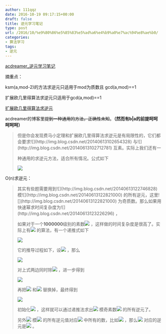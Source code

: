 ```yaml
---
author: 111qqz
date: 2016-10-19 09:17:15+00:00
draft: false
title: 逆元学习笔记
type: post
url: /2016/10/%e9%80%86%e5%85%83%e5%ad%a6%e4%b9%a0%e7%ac%94%e8%ae%b0/
categories:
- 算法学习
tags:
- 逆元
---
```


[acdreamer_逆元学习笔记](http://blog.csdn.net/acdreamers/article/details/8220787)



摘重点：

ksm(a,mod-2)的方法求逆元只适用于mod为质数且 gcd(a,mod)==1

扩展欧几里得算法求逆元只适用于gcd(a,mod)==1

[扩展欧几里得算法求逆元](http://www.cnblogs.com/frog112111/archive/2012/08/19/2646012.html)

acdreamer的博客里<del>提到一种通用的方法，正确性未知</del>。**（然而有b|a的前提呵呵呵呵呵）**


<blockquote>但是你会发现费马小定理和扩展欧几里得算法求逆元是有局限性的，它们都会要求![](http://img.blog.csdn.net/20140613102654328)
与![](http://img.blog.csdn.net/20140613102712781)
互素。实际上我们还有一

种通用的求逆元方法，适合所有情况。公式如下

![](http://img.blog.csdn.net/20140613105646406)
</blockquote>




O(n)求逆元：


<blockquote>其实有些题需要用到![](http://img.blog.csdn.net/20140613122746828)
模![](http://img.blog.csdn.net/20140613122821000)
的所有逆元，这里![](http://img.blog.csdn.net/20140613122821000)
为奇质数。那么如果用快速幂求时间复杂度为![](http://img.blog.csdn.net/20140613123226296)
，

如果对于一个**1000000**级别的素数![](http://img.blog.csdn.net/20140613122821000)
，这样做的时间复杂度是很高了。实际上有![](http://img.blog.csdn.net/20140613123603656)
的算法，有一个递推式如下

![](http://img.blog.csdn.net/20140613123955765)




它的推导过程如下，设![](http://img.blog.csdn.net/20140613124932968)
，那么

![](http://img.blog.csdn.net/20140613125025984)


对上式两边同时除![](http://img.blog.csdn.net/20140613125121234)
，进一步得到

![](http://img.blog.csdn.net/20140613125208000)


再把![](http://img.blog.csdn.net/20140613125307921)
和![](http://img.blog.csdn.net/20140613125324765)
替换掉，最终得到

![](http://img.blog.csdn.net/20140613123955765)


初始化![](http://img.blog.csdn.net/20140613125520578)
，这样就可以通过递推法求出![](http://img.blog.csdn.net/20140613122746828)
模奇素数![](http://img.blog.csdn.net/20140613122821000)
的所有逆元了。

另外![](http://img.blog.csdn.net/20140613122746828)
模![](http://img.blog.csdn.net/20140613122821000)
的所有逆元值对应![](http://img.blog.csdn.net/20140613122746828)
中所有的数，比如![](http://img.blog.csdn.net/20140613125913078)
，那么![](http://img.blog.csdn.net/20140613130144843)
对应的逆元是![](http://img.blog.csdn.net/20140613130219921)
。</blockquote>







